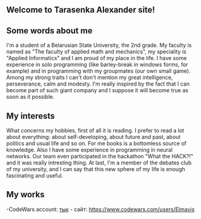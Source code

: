 ## Welcome to Tarasenka Alexander site!

## Some words about me
I'm a student of a Belarusian State University, the 2nd grade. My faculty is named as "The faculty of applied math and mechanics", my speciality is "Applied Informatics" and I am proud of my place in the life. 
I have some experience in solo programming (like barley-break in windows forms, for example) and in programming with my groupmates (our own small game).
Among my strong traits I can't don't mention my great intelligence, perseverance, calm and modesty.
I'm really inspired by the fact that I can become part of such giant company and I suppose it will become true as soon as it possible.

## My interests
What concerns my hobbies, first of all it is reading. I prefer to read a lot about everything: about self-developing, about future and past, about politics and usual life and so on. For me books is a bottomless source of knowledge.
Also I have some experience in programming in neural networks. Our team even participated in the hackathon "What the HACK?!" and it was really intresting thing.
At last, I'm a member of the debates club of my university, and I can say that this new sphere of my life is enough fascinating and useful.

## My works

-CodeWars account: [тык](https://www.codewars.com/users/Elmavis) - сайт: https://www.codewars.com/users/Elmavis



